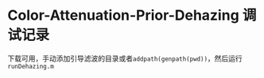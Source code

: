 # Color-Attenuation-Prior-Dehazing 调试记录

下载可用，手动添加引导滤波的目录或者`addpath(genpath(pwd))`，然后运行`runDehazing.m`
